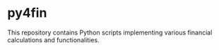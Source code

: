 # py4fin

This repository contains Python scripts implementing various financial calculations and functionalities.
